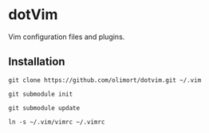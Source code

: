 # dotVim

Vim configuration files and plugins.

## Installation
```
git clone https://github.com/olimort/dotvim.git ~/.vim

git submodule init

git submodule update

ln -s ~/.vim/vimrc ~/.vimrc
```
